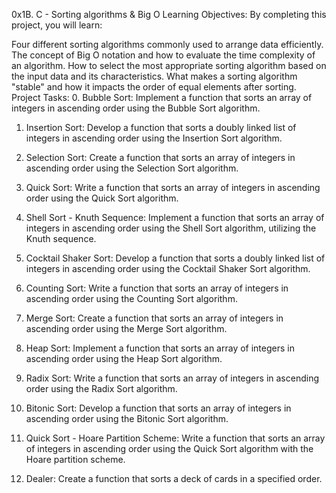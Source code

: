 0x1B. C - Sorting algorithms & Big O
Learning Objectives:
By completing this project, you will learn:

Four different sorting algorithms commonly used to arrange data efficiently.
The concept of Big O notation and how to evaluate the time complexity of an algorithm.
How to select the most appropriate sorting algorithm based on the input data and its characteristics.
What makes a sorting algorithm "stable" and how it impacts the order of equal elements after sorting.
Project Tasks:
0. Bubble Sort:
Implement a function that sorts an array of integers in ascending order using the Bubble Sort algorithm.

1. Insertion Sort:
Develop a function that sorts a doubly linked list of integers in ascending order using the Insertion Sort algorithm.

2. Selection Sort:
Create a function that sorts an array of integers in ascending order using the Selection Sort algorithm.

3. Quick Sort:
Write a function that sorts an array of integers in ascending order using the Quick Sort algorithm.

4. Shell Sort - Knuth Sequence:
Implement a function that sorts an array of integers in ascending order using the Shell Sort algorithm, utilizing the Knuth sequence.

5. Cocktail Shaker Sort:
Develop a function that sorts a doubly linked list of integers in ascending order using the Cocktail Shaker Sort algorithm.

6. Counting Sort:
Write a function that sorts an array of integers in ascending order using the Counting Sort algorithm.

7. Merge Sort:
Create a function that sorts an array of integers in ascending order using the Merge Sort algorithm.

8. Heap Sort:
Implement a function that sorts an array of integers in ascending order using the Heap Sort algorithm.

9. Radix Sort:
Write a function that sorts an array of integers in ascending order using the Radix Sort algorithm.

10. Bitonic Sort:
Develop a function that sorts an array of integers in ascending order using the Bitonic Sort algorithm.

11. Quick Sort - Hoare Partition Scheme:
Write a function that sorts an array of integers in ascending order using the Quick Sort algorithm with the Hoare partition scheme.

12. Dealer:
Create a function that sorts a deck of cards in a specified order.
